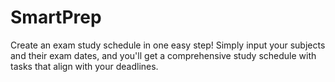 # SmartPrep

Create an exam study schedule in one easy step! Simply input your subjects and their exam dates, and you'll get a comprehensive study schedule with tasks that align with your deadlines. 
